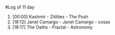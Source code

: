 #Log of 11 day

1. [00:00] Kashmir - Zitilites - The Push
1. [18:12] Janet Camargo - Janet Camargo - cosas
1. [18:17] The Oaths - Fractal - Astronomy
